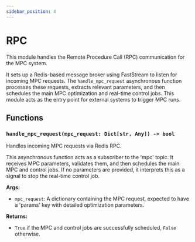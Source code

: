 ```yaml
---
sidebar_position: 4
---
```


# RPC

This module handles the Remote Procedure Call (RPC) communication for the MPC system.

It sets up a Redis-based message broker using FastStream to listen for incoming MPC requests. The `handle_mpc_request` asynchronous function processes these requests, extracts relevant parameters, and then schedules the main MPC optimization and real-time control jobs. This module acts as the entry point for external systems to trigger MPC runs.

## Functions

### `handle_mpc_request(mpc_request: Dict[str, Any]) -> bool`

Handles incoming MPC requests via Redis RPC.

This asynchronous function acts as a subscriber to the 'mpc' topic. It receives MPC parameters, validates them, and then schedules the main MPC and control jobs. If no parameters are provided, it interprets this as a signal to stop the real-time control job.

**Args:**

- `mpc_request`: A dictionary containing the MPC request, expected to have a 'params' key with detailed optimization parameters.

**Returns:**

- `True` if the MPC and control jobs are successfully scheduled, `False` otherwise.